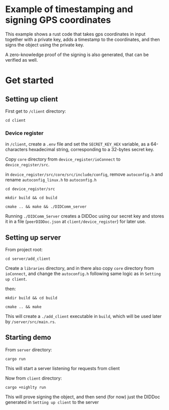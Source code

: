 # Example of timestamping and signing GPS coordinates

This example shows a rust code that takes gps coordinates in input together with a private key, adds a timestamp to the coordinates, and then signs the object using the private key.

A zero-knowledge proof of the signing is also generated, that can be verified as well.

# Get started

## Setting up client

First get to `/client` directory:

```
cd client
```

### Device register

in `/client`, create a `.env` file and set the `SECRET_KEY_HEX` variable, as a 64-characters hexadecimal string, corresponding to a 32-bytes secret key.

Copy `core` directory from `device_register/ioConnect` to `device_register/src`.

in `device_register/src/core/src/include/config`, remove `autoconfig.h` and rename `autoconfig_linux.h` to `autoconfig.h`

```
cd device_register/src
```

```
mkdir build && cd build
```

```
cmake .. && make && ./DIDComm_server
```

Running `./DIDComm_Server` creates a DIDDoc using our secret key and stores it in a file (`peerDIDDoc.json` at `client/device_register`) for later use.

## Setting up server

From project root:

```
cd server/add_client
```

Create a `libraries` directory, and in there also copy `core` directory from `ioConnect`, and change the `autoconfig.h` following same logic as in `Setting up client`.

then:

```
mkdir build && cd build
```

```
cmake .. && make
```

This will create a `./add_client` executable in `build`, which will be used later by `/server/src/main.rs`.

## Starting demo

From `server` directory:

```
cargo run
```

This will start a server listening for requests from client

Now from `client` directory:

```
cargo +nighlty run
```

This will prove signing the object, and then send (for now) just the DIDDoc generated in `Setting up client` to the server
